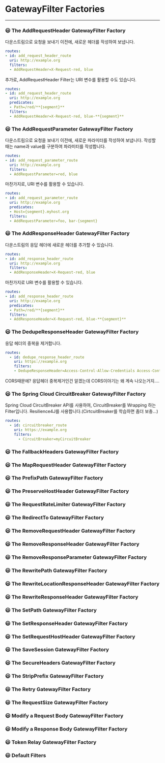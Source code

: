 # GatewayFilter Factories

---

### 😃 **The Add**RequestHeader GatewayFilter Factory

다운스트림으로 요청을 보내기 이전에, 새로운 헤더를 작성하여 보냅니다.

```yaml
routes:
- id: add_request_header_route
  uri: http://example.org
  filters:
  - AddRequestHeader=X-Request-red, blue
```

추가로, AddRequestHeader Filter는 URI 변수를 활용할 수도 있습니다.

```yaml
routes:
- id: add_request_header_route
  uri: http://example.org
  predicates:
  - Path=/red/**{segment}**
  filters:
  - AddRequestHeader=X-Request-red, blue-**{segment}**
```

### 😃 **The AddRequestParameter GatewayFilter Factory**

다운스트림으로 요청을 보내기 이전에, 새로운 파라미터를 작성하여 보냅니다. 작성할 때는 name과 value를 구분하여 파라미터를 작성합니다.

```yaml
routes:
- id: add_request_parameter_route
  uri: http://example.org
  filters:
  - AddRequestParameter=red, blue
```

마찬가지로, URI 변수를 활용할 수 있습니다.

```yaml
routes:
- id: add_request_parameter_route
  uri: http://example.org
  predicates:
  - Host={segment}.myhost.org
  filters:
  - AddRequestParameter=foo, bar-{segment}
```

### 😃 **The AddResponseHeader GatewayFilter Factory**

다운스트림의 응답 헤더에 새로운 헤더를 추가할 수 있습니다.

```yaml
routes:
- id: add_response_header_route
  uri: http://example.org
  filters:
  - AddResponseHeader=X-Request-red, blue
```

마찬가지로 URI 변수를 활용할 수 있습니다.

```yaml
routes:
- id: add_response_header_route
  uri: http://example.org
  predicates:
  - Path=/red/**{segment}**
  filters:
  - AddResponseHeader=X-Request-red, blue-**{segment}**
```

### 😃 **The DedupeResponseHeader GatewayFilter Factory**

응답 헤더의 중복을 제거합니다.

```yaml
routes:
  - id: dedupe_response_header_route
    uri: https://example.org
    filters:
    - DedupeResponseHeader=Access-Control-Allow-Credentials Access-Control-Allow-Origin
```

CORS때문에? 응답헤더 중복제거인건 알겠는데 CORS이야기는 왜 계속 나오는거지....

### 😃 **The Spring Cloud CircuitBreaker GatewayFilter Factory**

Spring Cloud CircuitBreaker API를 사용하여, CircuitBreaker를 Wrapping 하는 Filter입니다. Resilience4J를 사용합니다.(CirtcuitBreaker를 학습하면 좀더 보충...)

```yaml
routes:
  - id: circuitbreaker_route
    uri: https://example.org
    filters:
      - CircuitBreaker=myCircuitBreaker
```

### 😃 **The FallbackHeaders GatewayFilter Factory**

### 😃 **The MapRequestHeader GatewayFilter Factory**

### 😃 **The PrefixPath GatewayFilter Factory**

### 😃 **The PreserveHostHeader GatewayFilter Factory**

### 😃 **The RequestRateLimiter GatewayFilter Factory**

### 😃 **The RedirectTo GatewayFilter Factory**

### 😃 **The RemoveRequestHeader GatewayFilter Factory**

### 😃 **The RemoveResponseHeader GatewayFilter Factory**

### 😃 **The RemoveResponseParameter GatewayFilter Factory**

### 😃 **The RewritePath GatewayFilter Factory**

### 😃 **The RewriteLocationResponseHeader GatewayFilter Factory**

### 😃 **The RewriteResponseHeader GatewayFilter Factory**

### 😃 **The SetPath GatewayFilter Factory**

### 😃 **The SetResponseHeader GatewayFilter Factory**

### 😃 **The SetRequestHostHeader GatewayFilter Factory**

### 😃 **The SaveSession GatewayFilter Factory**

### 😃 **The SecureHeaders GatewayFilter Factory**

### 😃 **The StripPrefix GatewayFilter Factory**

### 😃 **The Retry GatewayFilter Factory**

### 😃 **The RequestSize GatewayFilter Factory**

### 😃 Modify a Request Body **GatewayFilter Factory**

### 😃 Modify a Response Body **GatewayFilter Factory**

### 😃 Token Relay **GatewayFilter Factory**

### 😃 Default Filters